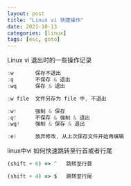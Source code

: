 ```yaml
---
layout: post
title: "Linux vi 快捷操作"
date: 2021-10-13
categories: [linux]
tags: [esc, goto]
---
```


Linux vi 退出时的一些操作记录

```ts
:w       保存不退出
:q       不保存 & 退出
:wq      保存 & 退出

:w file  文件另存为 file 中, 不退出

:w!      强制 & 保存
:q!      不保存 & 强制 & 退出
:wq!     强制 & 保存 & 退出

:e!      放弃修改, 从上次保存文件开始再编辑
```

linux中vi 如何快速跳转至行首或者行尾

```ts
(shift + 6) => ^   跳转至行首

(shift + 4) => $   跳转至行尾
```


